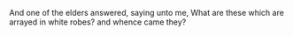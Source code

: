 And one of the elders answered, saying unto me, What are these which are arrayed in white robes? and whence came they?
